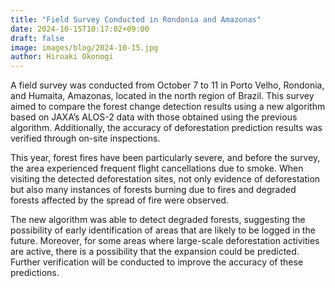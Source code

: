 ```yaml
---
title: "Field Survey Conducted in Rondonia and Amazonas"
date: 2024-10-15T10:17:02+09:00
draft: false
image: images/blog/2024-10-15.jpg
author: Hiroaki Okonogi
---
```


A field survey was conducted from October 7 to 11 in Porto Velho, Rondonia, and <!--more--> Humaita, Amazonas, located in the north region of Brazil. This survey aimed to compare the forest change detection results using a new algorithm based on JAXA’s ALOS-2 data with those obtained using the previous algorithm. Additionally, the accuracy of deforestation prediction results was verified through on-site inspections.

This year, forest fires have been particularly severe, and before the survey, the area experienced frequent flight cancellations due to smoke. When visiting the detected deforestation sites, not only evidence of deforestation but also many instances of forests burning due to fires and degraded forests affected by the spread of fire were observed.

The new algorithm was able to detect degraded forests, suggesting the possibility of early identification of areas that are likely to be logged in the future. Moreover, for some areas where large-scale deforestation activities are active, there is a possibility that the expansion could be predicted. Further verification will be conducted to improve the accuracy of these predictions.
